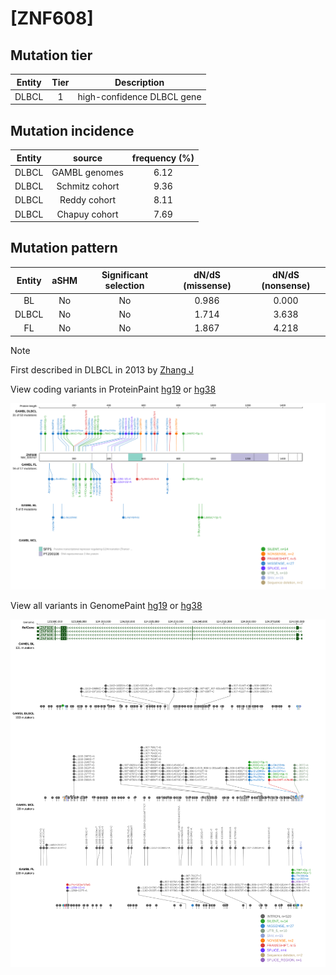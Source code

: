 # [ZNF608]

## Mutation tier

|Entity|Tier|Description               |
|:------:|:----:|--------------------------|
|DLBCL |1   |high-confidence DLBCL gene|
## Mutation incidence

|Entity|source        |frequency (%)|
|:------:|:--------------:|:-------------:|
|DLBCL |GAMBL genomes |6.12         |
|DLBCL |Schmitz cohort|9.36         |
|DLBCL |Reddy cohort  |8.11         |
|DLBCL |Chapuy cohort |7.69         |

## Mutation pattern

|Entity|aSHM|Significant selection|dN/dS (missense)|dN/dS (nonsense)|
|:------:|:----:|:---------------------:|:----------------:|:----------------:|
|BL    |No  |No                   |0.986           |0.000           |
|DLBCL |No  |No                   |1.714           |3.638           |
|FL    |No  |No                   |1.867           |4.218           |


> [!NOTE]
> First described in DLBCL in 2013 by [Zhang J](https://pubmed.ncbi.nlm.nih.gov/23292937)


View coding variants in ProteinPaint [hg19](https://www.bcgsc.ca/downloads/morinlab/GAMBL/test/genes/ZNF608_protein.html)  or [hg38](https://www.bcgsc.ca/downloads/morinlab/GAMBL/test/genes/ZNF608_protein_hg38.html)

![image](images/proteinpaint/ZNF608_NM_020747.svg)

View all variants in GenomePaint [hg19](https://www.bcgsc.ca/downloads/morinlab/GAMBL/test/genes/ZNF608.html)  or [hg38](https://www.bcgsc.ca/downloads/morinlab/GAMBL/test/genes/ZNF608_hg38.html)

![image](images/proteinpaint/ZNF608.svg)
